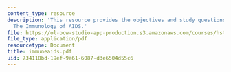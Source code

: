 ```yaml
---
content_type: resource
description: 'This resource provides the objectives and study questions for the topic:
  The Immunology of AIDS.'
file: https://ol-ocw-studio-app-production.s3.amazonaws.com/courses/hst-176-cellular-and-molecular-immunology-fall-2005/734118bd19ef9a616087d3e6504d55c6_immuneaids.pdf
file_type: application/pdf
resourcetype: Document
title: immuneaids.pdf
uid: 734118bd-19ef-9a61-6087-d3e6504d55c6
---
```

